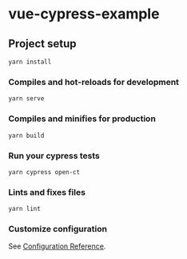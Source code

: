 # vue-cypress-example

## Project setup

```
yarn install
```

### Compiles and hot-reloads for development

```
yarn serve
```

### Compiles and minifies for production

```
yarn build
```

### Run your cypress tests

```
yarn cypress open-ct
```

### Lints and fixes files

```
yarn lint
```

### Customize configuration

See [Configuration Reference](https://cli.vuejs.org/config/).
